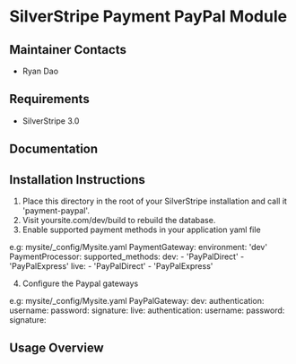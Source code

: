 SilverStripe Payment PayPal Module
==================================

Maintainer Contacts
-------------------
*  Ryan Dao

Requirements
------------
* SilverStripe 3.0

Documentation
-------------

Installation Instructions
-------------------------
1. Place this directory in the root of your SilverStripe installation and call it 'payment-paypal'.
2. Visit yoursite.com/dev/build to rebuild the database.
3. Enable supported payment methods in your application yaml file

e.g: mysite/_config/Mysite.yaml
PaymentGateway:
  environment:
    'dev'
PaymentProcessor:
  supported_methods:
    dev:
      - 'PayPalDirect'
      - 'PayPalExpress'
    live:
      - 'PayPalDirect'
      - 'PayPalExpress'

4. Configure the Paypal gateways

e.g: mysite/_config/Mysite.yaml
PayPalGateway: 
  dev: 
    authentication:
      username:
      password:
      signature: 
  live:
    authentication:
      username:
      password:
      signature: 

Usage Overview
--------------
